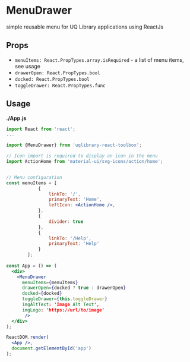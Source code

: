 # MenuDrawer

simple reusable menu for UQ Library applications using ReactJs

## Props
- `menuItems: React.PropTypes.array.isRequired` - a list of menu items, see usage
- `drawerOpen: React.PropTypes.bool`
- `docked: React.PropTypes.bool`
- `toggleDrawer: React.PropTypes.func`
    
## Usage

**./App.js**
```jsx
import React from 'react';
...

import {MenuDrawer} from 'uqlibrary-react-toolbox';

// Icon import is required to display an icon in the menu
import ActionHome from 'material-ui/svg-icons/action/home';


// Menu configuration
const menuItems = [
            {
                linkTo: '/',
                primaryText: 'Home',
                leftIcon: <ActionHome />,
            },
            {
                divider: true
            },
            {
                linkTo: '/Help',
                primaryText: 'Help'
            }
        ];
        
const App = () => (
  <div>
    <MenuDrawer 
      menuItems={menuItems}
      drawerOpen={docked ? true : drawerOpen}
      docked={docked}
      toggleDrawer={this.toggleDrawer}
      imgAltText: 'Image Alt Text',
      imgLogo: 'https://url/to/image'
       />
  </div>
);

ReactDOM.render(
  <App />,
  document.getElementById('app')
);
```

